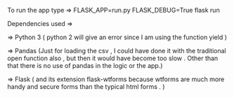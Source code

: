 
To run the app type => 
  FLASK_APP=run.py FLASK_DEBUG=True flask run 


Dependencies used =>


=> Python 3 ( python 2 will give an error since I am using the function yield )


=> Pandas (Just for loading the csv , I could have done it with the traditional open function also , but then it would have become too slow . Other than that there is no use of pandas in the logic or the app.)


=> Flask ( and its extension flask-wtforms  because wtforms are much more handy and secure forms than the typical html forms . )

